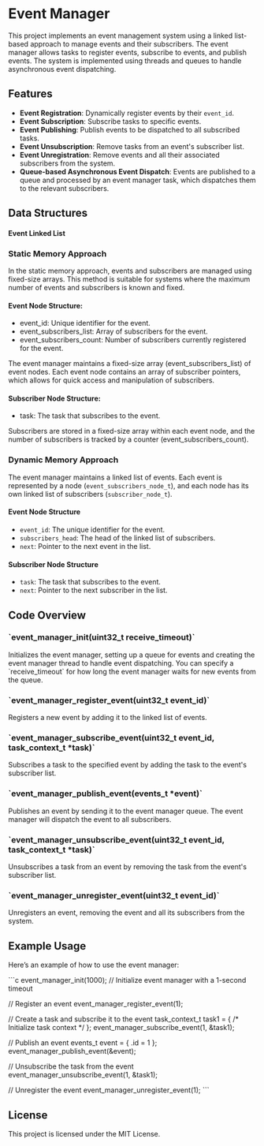 
# Event Manager

This project implements an event management system using a linked list-based approach to manage events and their subscribers. The event manager allows tasks to register events, subscribe to events, and publish events. The system is implemented using threads and queues to handle asynchronous event dispatching.

## Features

- **Event Registration**: Dynamically register events by their `event_id`.
- **Event Subscription**: Subscribe tasks to specific events.
- **Event Publishing**: Publish events to be dispatched to all subscribed tasks.
- **Event Unsubscription**: Remove tasks from an event's subscriber list.
- **Event Unregistration**: Remove events and all their associated subscribers from the system.
- **Queue-based Asynchronous Event Dispatch**: Events are published to a queue and processed by an event manager task, which dispatches them to the relevant subscribers.

## Data Structures


#### Event Linked List



### Static Memory Approach
In the static memory approach, events and subscribers are managed using fixed-size arrays. This method is suitable for systems where the maximum number of events and subscribers is known and fixed.

#### Event Node Structure:

- event_id: Unique identifier for the event.
- event_subscribers_list: Array of subscribers for the event.
- event_subscribers_count: Number of subscribers currently registered for the event.

The event manager maintains a fixed-size array (event_subscribers_list) of event nodes. Each event node contains an array of subscriber pointers, which allows for quick access and manipulation of subscribers.

#### Subscriber Node Structure:
- task: The task that subscribes to the event.

Subscribers are stored in a fixed-size array within each event node, and the number of subscribers is tracked by a counter (event_subscribers_count).

### Dynamic Memory Approach
The event manager maintains a linked list of events. Each event is represented by a node (`event_subscribers_node_t`), and each node has its own linked list of subscribers (`subscriber_node_t`).

#### Event Node Structure

- `event_id`: The unique identifier for the event.
- `subscribers_head`: The head of the linked list of subscribers.
- `next`: Pointer to the next event in the list.

#### Subscriber Node Structure

- `task`: The task that subscribes to the event.
- `next`: Pointer to the next subscriber in the list.

## Code Overview

### \`event_manager_init(uint32_t receive_timeout)\`

Initializes the event manager, setting up a queue for events and creating the event manager thread to handle event dispatching. You can specify a \`receive_timeout\` for how long the event manager waits for new events from the queue.

### \`event_manager_register_event(uint32_t event_id)\`

Registers a new event by adding it to the linked list of events.

### \`event_manager_subscribe_event(uint32_t event_id, task_context_t *task)\`

Subscribes a task to the specified event by adding the task to the event's subscriber list.

### \`event_manager_publish_event(events_t *event)\`

Publishes an event by sending it to the event manager queue. The event manager will dispatch the event to all subscribers.

### \`event_manager_unsubscribe_event(uint32_t event_id, task_context_t *task)\`

Unsubscribes a task from an event by removing the task from the event's subscriber list.

### \`event_manager_unregister_event(uint32_t event_id)\`

Unregisters an event, removing the event and all its subscribers from the system.

## Example Usage

Here’s an example of how to use the event manager:

\`\`\`c
event_manager_init(1000);  // Initialize event manager with a 1-second timeout

// Register an event
event_manager_register_event(1);

// Create a task and subscribe it to the event
task_context_t task1 = { /* Initialize task context */ };
event_manager_subscribe_event(1, &task1);

// Publish an event
events_t event = { .id = 1 };
event_manager_publish_event(&event);

// Unsubscribe the task from the event
event_manager_unsubscribe_event(1, &task1);

// Unregister the event
event_manager_unregister_event(1);
\`\`\`

## License

This project is licensed under the MIT License.
